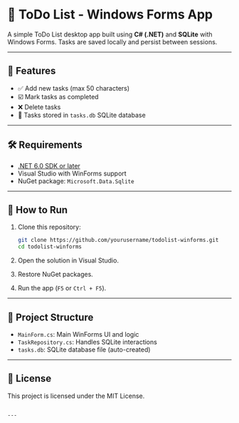 # 📝 ToDo List - Windows Forms App

A simple ToDo List desktop app built using **C# (.NET)** and **SQLite** with Windows Forms. Tasks are saved locally and persist between sessions.

---

## 🚀 Features

- ✅ Add new tasks (max 50 characters)
- ☑️ Mark tasks as completed
- ❌ Delete tasks
- 💾 Tasks stored in `tasks.db` SQLite database

---

## 🛠 Requirements

- [.NET 6.0 SDK or later](https://dotnet.microsoft.com/)
- Visual Studio with WinForms support
- NuGet package: `Microsoft.Data.Sqlite`

---

## 🧪 How to Run

1. Clone this repository:
   ```bash
   git clone https://github.com/yourusername/todolist-winforms.git
   cd todolist-winforms


2. Open the solution in Visual Studio.

3. Restore NuGet packages.

4. Run the app (`F5` or `Ctrl + F5`).

---

## 📁 Project Structure

* `MainForm.cs`: Main WinForms UI and logic
* `TaskRepository.cs`: Handles SQLite interactions
* `tasks.db`: SQLite database file (auto-created)

---


## 📃 License

This project is licensed under the MIT License.

```

---

```
